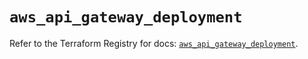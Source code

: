 # `aws_api_gateway_deployment`

Refer to the Terraform Registry for docs: [`aws_api_gateway_deployment`](https://registry.terraform.io/providers/hashicorp/aws/5.90.1/docs/resources/api_gateway_deployment).
